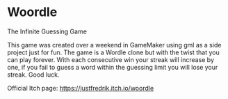 # Woordle
The Infinite Guessing Game

This game was created over a weekend in GameMaker using gml as a side project just for fun. The game is a Wordle clone but with the twist that you can play forever.
With each consecutive win your streak will increase by one, if you fail to guess a word within the guessing limit you will lose your streak.
Good luck.

Official Itch page: https://justfredrik.itch.io/woordle
